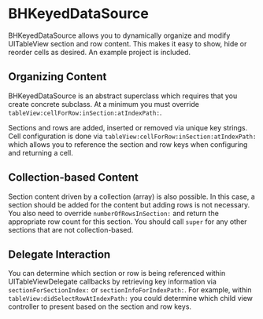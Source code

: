 # BHKeyedDataSource

BHKeyedDataSource allows you to dynamically organize and modify UITableView section and row content. This makes it easy to show, hide or reorder cells as desired. An example project is included.

## Organizing Content

BHKeyedDataSource is an abstract superclass which requires that you create concrete subclass. At a minimum you must override `tableView:cellForRow:inSection:atIndexPath:`.

Sections and rows are added, inserted or removed via unique key strings. Cell configuration is done via `tableView:cellForRow:inSection:atIndexPath:` which allows you to reference the section and row keys when configuring and returning a cell.

## Collection-based Content

Section content driven by a collection (array) is also possible. In this case, a section should be added for the content but adding rows is not necessary. You also need to override `numberOfRowsInSection:` and return the appropriate row count for this section. You should call `super` for any other sections that are not collection-based.

## Delegate Interaction

You can determine which section or row is being referenced within UITableViewDelegate callbacks by retrieving key information via `sectionForSectionIndex:` or `sectionInfoForIndexPath:`. For example, within `tableView:didSelectRowAtIndexPath:` you could determine which child view controller to present based on the section and row keys.

